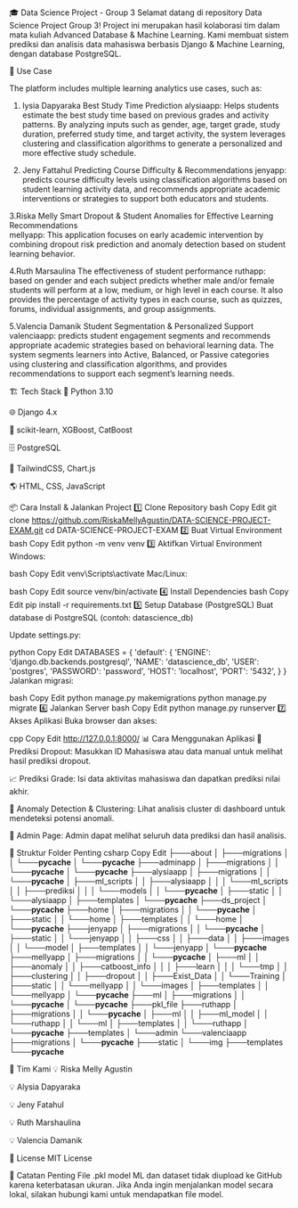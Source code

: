 🎓 Data Science Project - Group 3
Selamat datang di repository Data Science Project Group 3!
Project ini merupakan hasil kolaborasi tim dalam mata kuliah Advanced Database & Machine Learning.
Kami membuat sistem prediksi dan analisis data mahasiswa berbasis Django & Machine Learning, dengan database PostgreSQL.

🚀 Use Case

The platform includes multiple learning analytics use cases, such as:
1. lysia Dapyaraka
Best Study Time Prediction
alysiaapp: Helps students estimate the best study time based on previous grades and activity patterns. By analyzing inputs such as gender, age, target grade, study duration, preferred study time, and target activity, the system leverages clustering and classification algorithms to generate a personalized and more effective study schedule.

2. Jeny Fattahul
Predicting Course Difficulty & Recommendations
jenyapp: predicts course difficulty levels using classification algorithms based on student learning activity data, and recommends appropriate academic interventions or strategies to support both educators and students.

3.Riska Melly
Smart Dropout & Student Anomalies for Effective Learning Recommendations                   
mellyapp: This application focuses on early academic intervention by combining dropout risk prediction and anomaly detection based on student learning behavior.

4.Ruth Marsaulina
The effectiveness of student performance 
ruthapp: based on gender and each subject predicts whether male and/or female students will perform at a low, medium, or high level in each course. It also provides the percentage of activity types in each course, such as quizzes, forums, individual assignments, and group assignments.

5.Valencia Damanik
Student Segmentation & Personalized Support
valenciaapp: predicts student engagement segments and recommends appropriate academic strategies based on behavioral learning data. The system segments learners into Active, Balanced, or Passive categories using clustering and classification algorithms, and provides recommendations to support each segment’s learning needs.




🏗️ Tech Stack
🐍 Python 3.10

🌐 Django 4.x

🧠 scikit-learn, XGBoost, CatBoost

🗄️ PostgreSQL

🎨 TailwindCSS, Chart.js

🌎 HTML, CSS, JavaScript

📦 Cara Install & Jalankan Project
1️⃣ Clone Repository
bash
Copy
Edit
git clone https://github.com/RiskaMellyAgustin/DATA-SCIENCE-PROJECT-EXAM.git
cd DATA-SCIENCE-PROJECT-EXAM
2️⃣ Buat Virtual Environment
bash
Copy
Edit
python -m venv venv
3️⃣ Aktifkan Virtual Environment
Windows:

bash
Copy
Edit
venv\Scripts\activate
Mac/Linux:

bash
Copy
Edit
source venv/bin/activate
4️⃣ Install Dependencies
bash
Copy
Edit
pip install -r requirements.txt
5️⃣ Setup Database (PostgreSQL)
Buat database di PostgreSQL (contoh: datascience_db)

Update settings.py:

python
Copy
Edit
DATABASES = {
    'default': {
        'ENGINE': 'django.db.backends.postgresql',
        'NAME': 'datascience_db',
        'USER': 'postgres',
        'PASSWORD': 'password',
        'HOST': 'localhost',
        'PORT': '5432',
    }
}
Jalankan migrasi:

bash
Copy
Edit
python manage.py makemigrations
python manage.py migrate
6️⃣ Jalankan Server
bash
Copy
Edit
python manage.py runserver
7️⃣ Akses Aplikasi
Buka browser dan akses:

cpp
Copy
Edit
http://127.0.0.1:8000/
📊 Cara Menggunakan Aplikasi
🔎 Prediksi Dropout:
Masukkan ID Mahasiswa atau data manual untuk melihat hasil prediksi dropout.

📈 Prediksi Grade:
Isi data aktivitas mahasiswa dan dapatkan prediksi nilai akhir.

🧭 Anomaly Detection & Clustering:
Lihat analisis cluster di dashboard untuk mendeteksi potensi anomali.

🔐 Admin Page:
Admin dapat melihat seluruh data prediksi dan hasil analisis.

📂 Struktur Folder Penting
csharp
Copy
Edit
├───about
│   ├───migrations
│   │   └───__pycache__
│   └───__pycache__
├───adminapp
│   ├───migrations
│   │   └───__pycache__
│   └───__pycache__
├───alysiaapp
│   ├───migrations
│   │   └───__pycache__
│   ├───ml_scripts
│   │   ├───alysiaapp
│   │   │   └───ml_scripts
│   │   ├───prediksi
│   │   │   └───models
│   │   └───__pycache__
│   ├───static
│   │   └───alysiaapp
│   ├───templates
│   └───__pycache__
├───ds_project
│   └───__pycache__
├───home
│   ├───migrations
│   │   └───__pycache__
│   ├───static
│   │   └───home
│   ├───templates
│   │   └───home
│   └───__pycache__
├───jenyapp
│   ├───migrations
│   │   └───__pycache__
│   ├───static
│   │   └───jenyapp
│   │       ├───css
│   │       ├───data
│   │       ├───images
│   │       └───model
│   ├───templates
│   │   └───jenyapp
│   └───__pycache__
├───mellyapp
│   ├───migrations
│   │   └───__pycache__
│   ├───ml
│   │   ├───anomaly
│   │   ├───catboost_info
│   │   │   ├───learn
│   │   │   └───tmp
│   │   ├───clustering
│   │   ├───dropout
│   │   ├───Exist_Data
│   │   └───Training
│   ├───static
│   │   └───mellyapp
│   │       └───images
│   ├───templates
│   │   └───mellyapp
│   └───__pycache__
├───ml
│   ├───migrations
│   │   └───__pycache__
│   └───__pycache__
├───pkl_file
├───ruthapp
│   ├───migrations
│   │   └───__pycache__
│   ├───ml
│   │   ├───ml_model
│   │   └───ruthapp
│   │       └───ml
│   ├───templates
│   │   └───ruthapp
│   └───__pycache__
├───templates
│   └───admin
└───valenciaapp
    ├───migrations
    │   └───__pycache__
    ├───static
    │   └───img
    ├───templates
    └───__pycache__


👥 Tim Kami
💡 Riska Melly Agustin

💡 Alysia Dapyaraka

💡 Jeny Fatahul

💡 Ruth Marshaulina

💡 Valencia Damanik

📄 License
MIT License

📝 Catatan Penting
File .pkl model ML dan dataset tidak diupload ke GitHub karena keterbatasan ukuran.
Jika Anda ingin menjalankan model secara lokal, silakan hubungi kami untuk mendapatkan file model.
